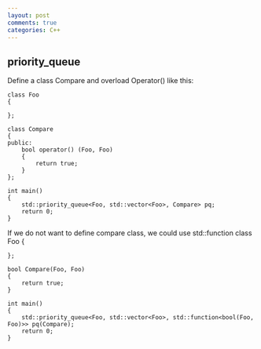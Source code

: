 ```yaml
---
layout: post
comments: true
categories: C++
---
```

## priority_queue
Define a class Compare and overload Operator() like this:

    class Foo
    {

    };

    class Compare
    {
    public:
        bool operator() (Foo, Foo)
        {
            return true;
        }
    };

    int main()
    {
        std::priority_queue<Foo, std::vector<Foo>, Compare> pq;
        return 0;
    }

If we do not want to define compare class, we could use std::function
    class Foo
    {

    };

    bool Compare(Foo, Foo)
    {
        return true;
    }

    int main()
    {
        std::priority_queue<Foo, std::vector<Foo>, std::function<bool(Foo, Foo)>> pq(Compare);
        return 0;
    }
